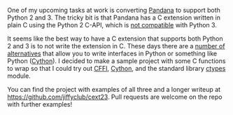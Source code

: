 One of my upcoming tasks at work is converting [Pandana][] to support both
Python 2 and 3.
The tricky bit is that Pandana has a C extension written in plain C using
the Python 2 C-API, which is [not compatible][cporting] with Python 3.

It seems like the best way to have a C extension that supports both
Python 2 and 3 is to not write the extension in C.
These days there are a [number of alternatives][ppug-ext] that allow you
to write interfaces in Python or something like Python ([Cython][]).
I decided to make a sample project with some C functions to wrap so
that I could try out [CFFI][], [Cython][], and the standard library
[ctypes][] module.

You can find the project with examples of all three and a longer writeup at
https://github.com/jiffyclub/cext23.
Pull requests are welcome on the repo with further examples!

[Pandana]: https://github.com/UDST/pandana
[cporting]: https://docs.python.org/3/howto/cporting.html
[ppug-ext]: https://packaging.python.org/en/latest/extensions/
[Cython]: http://cython.org/
[CFFI]: http://cffi.readthedocs.org/
[ctypes]: https://docs.python.org/3/library/ctypes.html
